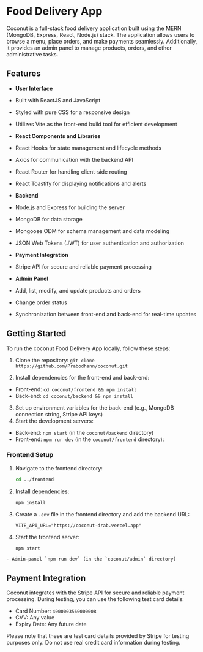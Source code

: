 # Food Delivery App

Coconut is a full-stack food delivery application built using the MERN (MongoDB, Express, React, Node.js) stack. The application allows users to browse a menu, place orders, and make payments seamlessly. Additionally, it provides an admin panel to manage products, orders, and other administrative tasks.

## Features

- **User Interface**
- Built with ReactJS and JavaScript
- Styled with pure CSS for a responsive design
- Utilizes Vite as the front-end build tool for efficient development

- **React Components and Libraries**
- React Hooks for state management and lifecycle methods
- Axios for communication with the backend API
- React Router for handling client-side routing
- React Toastify for displaying notifications and alerts

- **Backend**
- Node.js and Express for building the server
- MongoDB for data storage
- Mongoose ODM for schema management and data modeling
- JSON Web Tokens (JWT) for user authentication and authorization

- **Payment Integration**
- Stripe API for secure and reliable payment processing

- **Admin Panel**
- Add, list, modify, and update products and orders
- Change order status
- Synchronization between front-end and back-end for real-time updates

## Getting Started

To run the coconut Food Delivery App locally, follow these steps:

1. Clone the repository: `git clone https://github.com/Prabodhann/coconut.git`

2. Install dependencies for the front-end and back-end:

- Front-end: `cd coconut/frontend && npm install`
- Back-end: `cd coconut/backend && npm install`

3. Set up environment variables for the back-end (e.g., MongoDB connection string, Stripe API keys)
4. Start the development servers:

- Back-end: `npm start` (in the `coconut/backend` directory)
- Front-end: `npm run dev` (in the `coconut/frontend` directory):

### Frontend Setup

1. Navigate to the frontend directory:
   ```sh
   cd ../frontend
   ```
2. Install dependencies:
   ```sh
   npm install
   ```
3. Create a `.env` file in the frontend directory and add the backend URL:
   ```env
   VITE_API_URL="https://coconut-drab.vercel.app"
   ```
4. Start the frontend server:
   ```sh
   npm start
   ```

```
- Admin-panel `npm run dev` (in the `coconut/admin` directory)
```

## Payment Integration

Coconut integrates with the Stripe API for secure and reliable payment processing. During testing, you can use the following test card details:

- Card Number: `4000003560000008`
- CVV: Any value
- Expiry Date: Any future date

Please note that these are test card details provided by Stripe for testing purposes only. Do not use real credit card information during testing.
